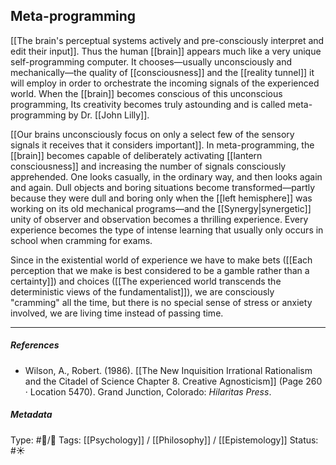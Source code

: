 ## Meta-programming  # 

[[The brain's perceptual systems actively and pre-consciously interpret and edit their input]]. Thus the human [[brain]] appears much like a very unique self-programming computer. It chooses—usually unconsciously and mechanically—the quality of [[consciousness]] and the [[reality tunnel]] it will employ in order to orchestrate the incoming signals of the experienced world. When the [[brain]] becomes conscious of this unconscious programming, Its creativity becomes truly astounding and is called meta-programming by Dr. [[John Lilly]]. 

[[Our brains unconsciously focus on only a select few of the sensory signals it receives that it considers important]]. In meta-programming, the [[brain]] becomes capable of deliberately activating [[lantern consciousness]] and increasing the number of signals consciously apprehended. One looks casually, in the ordinary way, and then looks again and again. Dull objects and boring situations become transformed—partly because they were dull and boring only when the [[left hemisphere]] was working on its old mechanical programs—and the [[Synergy|synergetic]] unity of observer and observation becomes a thrilling experience. Every experience becomes the type of intense learning that usually only occurs in school when cramming for exams. 

Since in the existential world of experience we have to make bets ([[Each perception that we make is best considered to be a gamble rather than a certainty]]) and choices ([[The experienced world transcends the deterministic views of the fundamentalist]]), we are consciously "cramming" all the time, but there is no special sense of stress or anxiety involved, we are living time instead of passing time. 

___

##### References

- Wilson, A., Robert. (1986). [[The New Inquisition Irrational Rationalism and the Citadel of Science Chapter 8. Creative Agnosticism]] (Page 260 · Location 5470). Grand Junction, Colorado: _Hilaritas Press_.

##### Metadata

Type: #🔵/🔵 
Tags: [[Psychology]] / [[Philosophy]] / [[Epistemology]] 
Status: #☀️ 